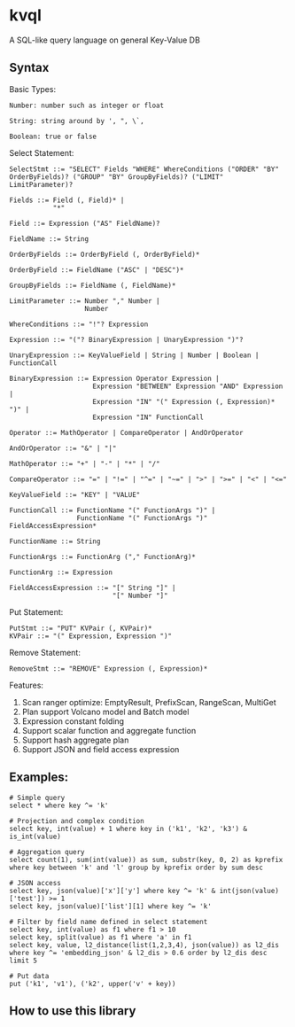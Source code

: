 # kvql 

A SQL-like query language on general Key-Value DB 

## Syntax

Basic Types:

```
Number: number such as integer or float

String: string around by ', ", \`,

Boolean: true or false
```

Select Statement:

```
SelectStmt ::= "SELECT" Fields "WHERE" WhereConditions ("ORDER" "BY" OrderByFields)? ("GROUP" "BY" GroupByFields)? ("LIMIT" LimitParameter)?

Fields ::= Field (, Field)* |
           "*"

Field ::= Expression ("AS" FieldName)?

FieldName ::= String

OrderByFields ::= OrderByField (, OrderByField)*

OrderByField ::= FieldName ("ASC" | "DESC")*

GroupByFields ::= FieldName (, FieldName)*

LimitParameter ::= Number "," Number |
                   Number

WhereConditions ::= "!"? Expression

Expression ::= "("? BinaryExpression | UnaryExpression ")"?

UnaryExpression ::= KeyValueField | String | Number | Boolean | FunctionCall

BinaryExpression ::= Expression Operator Expression |
                     Expression "BETWEEN" Expression "AND" Expression |
                     Expression "IN" "(" Expression (, Expression)* ")" |
                     Expression "IN" FunctionCall

Operator ::= MathOperator | CompareOperator | AndOrOperator

AndOrOperator ::= "&" | "|"

MathOperator ::= "+" | "-" | "*" | "/"

CompareOperator ::= "=" | "!=" | "^=" | "~=" | ">" | ">=" | "<" | "<="

KeyValueField ::= "KEY" | "VALUE"

FunctionCall ::= FunctionName "(" FunctionArgs ")" |
                 FunctionName "(" FunctionArgs ")" FieldAccessExpression*

FunctionName ::= String

FunctionArgs ::= FunctionArg ("," FunctionArg)*

FunctionArg ::= Expression

FieldAccessExpression ::= "[" String "]" |
                          "[" Number "]"
```

Put Statement:

```
PutStmt ::= "PUT" KVPair (, KVPair)*
KVPair ::= "(" Expression, Expression ")"
```

Remove Statement:

```
RemoveStmt ::= "REMOVE" Expression (, Expression)*
```

Features:

1. Scan ranger optimize: EmptyResult, PrefixScan, RangeScan, MultiGet
2. Plan support Volcano model and Batch model
3. Expression constant folding
4. Support scalar function and aggregate function
5. Support hash aggregate plan
6. Support JSON and field access expression

## Examples:

```
# Simple query
select * where key ^= 'k'

# Projection and complex condition
select key, int(value) + 1 where key in ('k1', 'k2', 'k3') & is_int(value)

# Aggregation query
select count(1), sum(int(value)) as sum, substr(key, 0, 2) as kprefix where key between 'k' and 'l' group by kprefix order by sum desc

# JSON access
select key, json(value)['x']['y'] where key ^= 'k' & int(json(value)['test']) >= 1
select key, json(value)['list'][1] where key ^= 'k'

# Filter by field name defined in select statement
select key, int(value) as f1 where f1 > 10
select key, split(value) as f1 where 'a' in f1
select key, value, l2_distance(list(1,2,3,4), json(value)) as l2_dis where key ^= 'embedding_json' & l2_dis > 0.6 order by l2_dis desc limit 5

# Put data
put ('k1', 'v1'), ('k2', upper('v' + key))
```


## How to use this library

```
```
